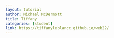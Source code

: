 ```yaml
---
layout: tutorial
author: Michael McDermott
title: Tiffany
categories: [student]
link: https://tiffanyleblancc.github.io/web22/
---
```

